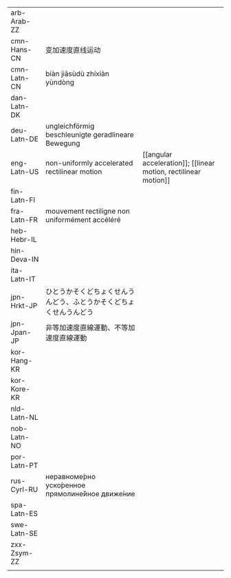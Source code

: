 | | | |
|-|-|-|
| arb-Arab-ZZ |  |  |
| cmn-Hans-CN | 变加速度直线运动 |  |
| cmn-Latn-CN | biàn jiāsùdù zhíxiàn yùndòng |  |
| dan-Latn-DK |  |  |
| deu-Latn-DE | ungleichförmig beschleunigte geradlineare Bewegung |  |
| eng-Latn-US | non-uniformly accelerated rectilinear motion | [[angular acceleration]]; [[linear motion, rectilinear motion]] |
| fin-Latn-FI |  |  |
| fra-Latn-FR | mouvement rectiligne non uniformément accéléré |  |
| heb-Hebr-IL |  |  |
| hin-Deva-IN |  |  |
| ita-Latn-IT |  |  |
| jpn-Hrkt-JP | ひとうかそくどちょくせんうんどう、ふとうかそくどちょくせんうんどう |  |
| jpn-Jpan-JP | 非等加速度直線運動、不等加速度直線運動 |  |
| kor-Hang-KR |  |  |
| kor-Kore-KR |  |  |
| nld-Latn-NL |  |  |
| nob-Latn-NO |  |  |
| por-Latn-PT |  |  |
| rus-Cyrl-RU | неравноме́рно уско́ренное прямолине́йное движе́ние |  |
| spa-Latn-ES |  |  |
| swe-Latn-SE |  |  |
| zxx-Zsym-ZZ |  |  |
|  |  |  |